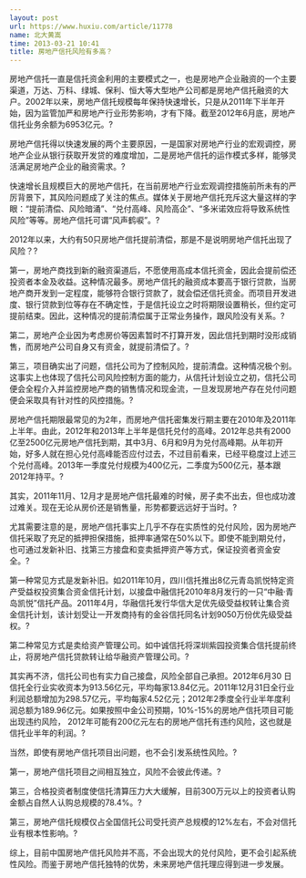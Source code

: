 ```yaml
---
layout: post
url: https://www.huxiu.com/article/11778
name: 北大黄嵩
time: 2013-03-21 10:41
title: 房地产信托风险有多高？
---
```

房地产信托一直是信托资金利用的主要模式之一，也是房地产企业融资的一个主要渠道，万达、万科、绿城、保利、恒大等大型地产公司都是房地产信托融资的大户。2002年以来，房地产信托规模每年保持快速增长，只是从2011年下半年开始，因为监管加严和房地产行业形势影响，才有下降。截至2012年6月底，房地产信托业务余额为6953亿元。?

房地产信托得以快速发展的两个主要原因，一是国家对房地产行业的宏观调控，房地产企业从银行获取开发贷的难度增加，二是房地产信托的运作模式多样，能够灵活满足房地产企业的融资需求。?

快速增长且规模巨大的房地产信托，在当前房地产行业宏观调控措施前所未有的严厉背景下，其风险问题成了关注的焦点。媒体关于房地产信托充斥这大量这样的字眼：“提前清偿、风险暗涌”、“兑付高峰、风险高企”、“多米诺效应将导致系统性风险”等等。房地产信托可谓“风声鹤唳”。?

2012年以来，大约有50只房地产信托提前清偿，那是不是说明房地产信托出现了风险？?

第一，房地产商找到新的融资渠道后，不愿使用高成本信托资金，因此会提前偿还投资者本金及收益。这种情况最多。房地产信托的融资成本要高于银行贷款，当房地产商开发到一定程度，能够符合银行贷款了，就会偿还信托资金。而项目开发进度、银行贷款到位等存在不确定性，于是信托设立之时将期限设置稍长，但约定可提前结束。因此，这种情况的提前清偿属于正常业务操作，跟风险没有关系。?

第二，房地产企业因为考虑房价等因素暂时不打算开发，因此信托到期时没形成销售，而房地产公司自身又有资金，就提前清偿了。?

第三，项目确实出了问题，信托公司为了控制风险，提前清盘。这种情况极个别。这事实上也体现了信托公司风险控制方面的能力，从信托计划设立之初，信托公司便会全程介入并监控房地产商的销售情况和现金流，一旦发现房地产存在兑付问题便会采取具有针对性的风控措施。?

房地产信托期限最常见的为2年，而房地产信托密集发行期主要在2010年及2011年上半年。由此，2012年和2013年上半年是信托兑付的高峰。2012年总共有2000亿至2500亿元房地产信托到期，其中3月、6月和9月为兑付高峰期。从年初开始，好多人就在担心兑付高峰能否应付过去，不过目前看来，已经平稳度过上述三个兑付高峰。2013年一季度兑付规模为400亿元，二季度为500亿元，基本跟2012年持平。?

其实，2011年11月、12月才是房地产信托最难的时候，房子卖不出去，但也成功渡过难关。现在无论从房价还是销售量，形势都要远远好于当时。?

尤其需要注意的是，房地产信托事实上几乎不存在实质性的兑付风险，因为房地产信托采取了充足的抵押担保措施，抵押率通常在50%以下。即使不能到期兑付，也可通过发新补旧、找第三方接盘和变卖抵押资产等方式，保证投资者资金安全。?

第一种常见方式是发新补旧。如2011年10月，四川信托推出8亿元青岛凯悦特定资产受益权投资集合资金信托计划，以接盘中融信托2010年8月发行的一只“中融·青岛凯悦”信托产品。2011年4月，华融信托发行华信大足优先级受益权转让集合资金信托计划，该计划受让一开发商持有的金谷信托同名计划9050万份优先级受益权。?

第二种常见方式是卖给资产管理公司。如中诚信托将深圳紫园投资集合信托提前终止，将房地产信托贷款转让给华融资产管理公司。?

其实再不济，信托公司也有实力自己接盘，风险全部自己承担。2012年6月30 日信托全行业实收资本为913.56亿元，平均每家13.84亿元。2011年12月31日全行业利润总额增加为298.57亿元，平均每家4.52亿元；2012年2季度全行业半年度利润总额为189.96亿元。如果按照中金公司预期，10%-15%的房地产信托项目可能出现违约风险， 2012年可能有200亿元左右的房地产信托有违约风险，这也就是信托业半年的利润。?

当然，即使有房地产信托项目出问题，也不会引发系统性风险。?

第一，房地产信托项目之间相互独立，风险不会彼此传递。?

第三，合格投资者制度使信托清算压力大大缓解，目前300万元以上的投资者认购金额占自然人认购总规模的78.4%。?

第三，房地产信托规模仅占全国信托公司受托资产总规模的12%左右，不会对信托业有根本性影响。?

综上，目前中国房地产信托风险并不高，不会出现大的兑付风险，更不会引起系统性风险。而鉴于房地产信托独特的优势，未来房地产信托理应得到进一步发展。

